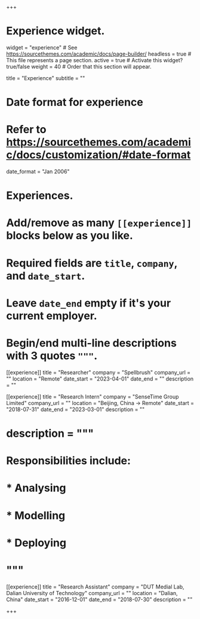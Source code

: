 +++
# Experience widget.
widget = "experience"  # See https://sourcethemes.com/academic/docs/page-builder/
headless = true  # This file represents a page section.
active = true  # Activate this widget? true/false
weight = 40  # Order that this section will appear.

title = "Experience"
subtitle = ""

# Date format for experience
#   Refer to https://sourcethemes.com/academic/docs/customization/#date-format
date_format = "Jan 2006"

# Experiences.
#   Add/remove as many `[[experience]]` blocks below as you like.
#   Required fields are `title`, `company`, and `date_start`.
#   Leave `date_end` empty if it's your current employer.
#   Begin/end multi-line descriptions with 3 quotes `"""`.
[[experience]]
  title = "Researcher"
  company = "Spellbrush"
  company_url = ""
  location = "Remote"
  date_start = "2023-04-01"
  date_end = ""
  description = ""
  
[[experience]]
  title = "Research Intern"
  company = "SenseTime Group Limited"
  company_url = ""
  location = "Beijing, China -> Remote"
  date_start = "2018-07-31"
  date_end = "2023-03-01"
  description = ""
#  description = """
#  Responsibilities include:
#  
# * Analysing
#  * Modelling
#  * Deploying
#  """

[[experience]]
  title = "Research Assistant"
  company = "DUT Medial Lab, Dalian University of Technology"
  company_url = ""
  location = "Dalian, China"
  date_start = "2016-12-01"
  date_end = "2018-07-30"
  description = ""

+++
